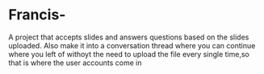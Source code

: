 # Francis-
A project that accepts slides and answers questions based on the slides uploaded. Also make it into a conversation thread where you can continue where you left of withoyt the need to upload the file every single time,so that is where the user accounts come in 
